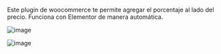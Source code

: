 Este plugin de woocommerce te permite agregar el porcentaje al lado del precio. Funciona con Elementor de manera automática.

![image](https://github.com/user-attachments/assets/55aa6966-2f5f-49b7-bff2-df2487c12d16)

![image](https://github.com/user-attachments/assets/65806106-11cd-4477-94ae-290a27e76e0b)

